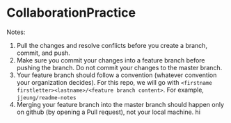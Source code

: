 # CollaborationPractice

Notes:
1) Pull the changes and resolve conflicts before you create a branch, commit, and push.
2) Make sure you commit your changes into a feature branch before pushing the branch. Do not commit your changes to the master branch.
3) Your feature branch should follow a convention (whatever convention your organization decides). For this repo, we will go with `<firstname firstletter><lastname>/<feature branch content>`. For example, `jjeung/readme-notes`
4) Merging your feature branch into the master branch should happen only on github (by opening a Pull request), not your local machine.
hi

